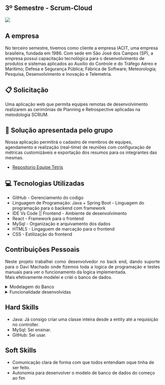 ## 3º Semestre -  Scrum-Cloud 

<img src = "https://github.com/alexiakarine/Projeto-integrador/blob/master/Icons/logo-scrumcloud.png" width= "20%"/>



## A empresa
No terceiro semestre, tivemos como cliente a empresa IACIT, uma empresa brasileira, fundada em 1986. Com sede em São José dos Campos (SP), a empresa possui capacitação tecnológica para o desenvolvimento de produtos e sistemas aplicados ao Auxílio do Controle e do Tráfego Aéreo e Marítimo; Defesa e Segurança Pública; Fábrica de Software; Meteorologia; Pesquisa, Desenvolvimento e Inovação e Telemetria.

## :clipboard: Solicitação 
Uma aplicação web que permita equipes remotas de desenvolvimento realizarem as cerimônias de Planning e Retrospective aplicadas na metodologia SCRUM.

## :pushpin: Solução apresentada pelo grupo
Nossa aplicação permitirá o cadastro de membros de equipes, agendamento e realização (real-time) de reuniões com configuração de métricas customizáveis e exportação dos resumos para os integrantes das mesmas.

* [Repositorio Equipe Tetris](https://github.com/equipe-tetris/scrum-cloud-frontend) 

## :computer: Tecnologias Utilizadas
- GitHub - Gerenciamento do codigo
- Linguagem de Programação: Java + Spring Boot - Linguagem do programação para o backend com framework
- IDE Vs Code || Frontend - Ambiente de desenvolvimento
- React - Framework para o frontend
- MySql - Organização e arquivamento dos dados
- HTML5 - Lingaguem de marcação para o frontend
- CSS - Estilização do frontend

## Contribuições Pessoais
<p align="justify">Neste projeto trabalhei como desenvolvedor no back end, dando suporte para o Davi Machado onde fizemos toda a logica de programação e testes manuais para ver o funcionamento da logica implementada.</br>
Mais efetivamente modelei e criei o banco de dados.</p>
<details>
  <summary>Modelagem do Banco</summary>
  </br>
  
  Modelo entidade relacional</br>  
  ![image](https://user-images.githubusercontent.com/37739397/203437050-75f84315-f12e-4b59-b5a0-dd22117b8e4f.png)
  
  </br>
  Modelo Logico  
  ![image](https://user-images.githubusercontent.com/37739397/203437305-6d46b35d-d86e-463a-bcc3-80e0ac63ac01.png)  
 </details> 
  
 <details>
  <summary> Funcionalidade desenvolvidas</summary>
  </br>
  
  Calculo médio dos votos e calculo da moda  
  ![image](https://user-images.githubusercontent.com/37739397/203442790-500c9521-ce66-4ceb-aaaf-b39af7eb523e.png)
  
  </br>
  Mudança de Scrum Master na reunião
  
  ![image](https://github.com/guitambau/PortifolioFatecApi/blob/main/IMG/changeSM.png) 

  
  </details>



## Hard Skills
- Java: Já consigo criar uma classe inteira desde a entity até a requisição no controller.
- MySql: Sei ensinar.
- GitHub: Sei usar.

## Soft Skills 
* Comunicação clara de forma com que todos entendiam oque tinha de ser feito.
* Autonomia para desenvolver o modelo de banco de dados do começo ao fim

